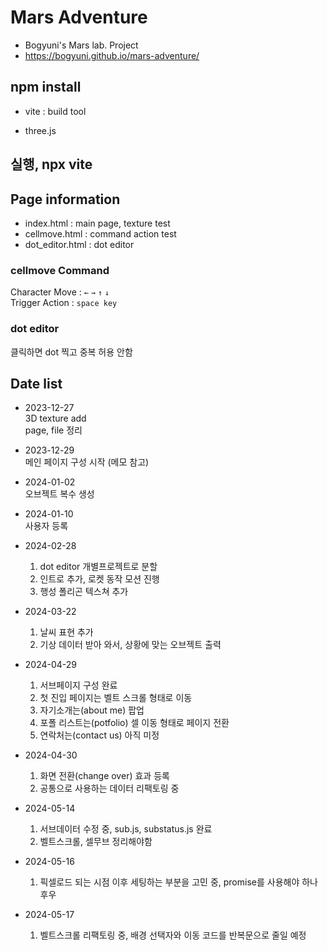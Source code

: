 # Mars Adventure

- Bogyuni's Mars lab. Project
- https://bogyuni.github.io/mars-adventure/

## npm install

- vite : build tool

- three.js

## 실행, npx vite

## Page information

- index.html : main page, texture test
- cellmove.html : command action test
- dot_editor.html : dot editor

### cellmove Command

Character Move : `←` `→` `↑` `↓` <br>
Trigger Action : `space key`

### dot editor

클릭하면 dot 찍고 중복 허용 안함

## Date list

- 2023-12-27<br>
  3D texture add<br>
  page, file 정리<br>

- 2023-12-29<br>
  메인 페이지 구성 시작 (메모 참고)

- 2024-01-02<br>
  오브젝트 복수 생성

- 2024-01-10<br>
  사용자 등록

- 2024-02-28<br>

  1. dot editor 개별프로젝트로 분할
  2. 인트로 추가, 로켓 동작 모션 진행
  3. 행성 폴리곤 텍스쳐 추가

- 2024-03-22

  1. 날씨 표현 추가
  2. 기상 데이터 받아 와서, 상황에 맞는 오브젝트 출력

- 2024-04-29

  1. 서브페이지 구성 완료
  2. 첫 진입 페이지는 벨트 스크롤 형태로 이동
  3. 자기소개는(about me) 팝업
  4. 포폴 리스트는(potfolio) 셀 이동 형태로 페이지 전환
  5. 연락처는(contact us) 아직 미정

- 2024-04-30

  1. 화면 전환(change over) 효과 등록
  2. 공통으로 사용하는 데이터 리팩토링 중

- 2024-05-14

  1. 서브데이터 수정 중, sub.js, substatus.js 완료
  2. 벨트스크롤, 셀무브 정리해야함

- 2024-05-16

  1. 픽셀로드 되는 시점 이후 세팅하는 부분을 고민 중, promise를 사용해야 하나 후우

- 2024-05-17
  1. 벨트스크롤 리팩토링 중, 배경 선택자와 이동 코드를 반복문으로 줄일 예정
